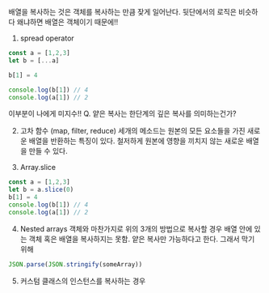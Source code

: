 배열을 복사하는 것은 객체를 복사하는 만큼 잦게 일어난다. 뒷단에서의 로직은 비슷하다 왜냐하면 배열은 객체이기 때문에!! 

1. spread operator
```js
const a = [1,2,3]
let b = [...a]

b[1] = 4

console.log(b[1]) // 4
console.log(a[1]) // 2
```

이부분이 나에게 미지수!!
Q. 얕은 복사는 한단계의 깊은 복사를 의미하는건가? 


2. 고차 함수 (map, filter, reduce)
세개의 메소드는 원본의 모든 요소들을 가진 새로운 배열을 반환하는 특징이 있다.  철저하게 원본에 영향을 끼치지 않는 새로운 배열을 만들 수 있다. 


3. Array.slice
```js
const a = [1,2,3]
let b = a.slice(0)
b[1] = 4
console.log(b[1]) // 4
console.log(a[1]) // 2
```

4. Nested arrays 
객체와 마찬가지로 위의 3개의 방법으로 복사할 경우 배열 안에 있는 객체 혹은 배열을 복사하지는 못함. 얕은 복사만 가능하다고 한다. 그래서 막기 위해 
```js
JSON.parse(JSON.stringify(someArray))
```


5. 커스텀 클래스의 인스턴스를 복사하는 경우

